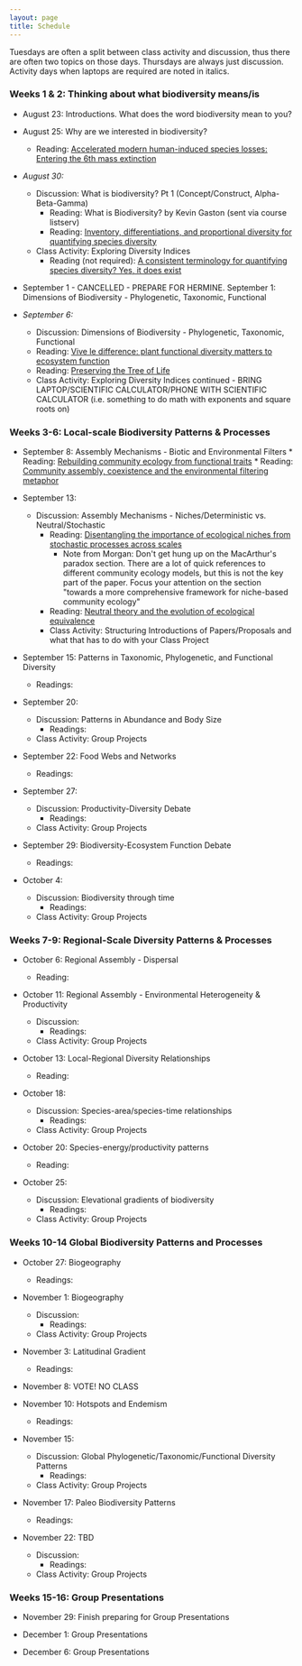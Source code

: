 ```yaml
---
layout: page
title: Schedule
---
```

Tuesdays are often a split between class activity and discussion, thus there are often two topics on those days. Thursdays are always just discussion. Activity days when laptops are required are noted in italics.

### Weeks 1 & 2: Thinking about what biodiversity means/is

* August 23: Introductions. What does the word biodiversity mean to you?

* August 25: Why are we interested in biodiversity?
    * Reading: [Accelerated modern human-induced species losses: Entering the 6th mass extinction](https://doi.org/10.1126/sciadv.1400253 )


* *August 30:* 
    * Discussion: What is biodiversity? Pt 1 (Concept/Construct, Alpha-Beta-Gamma) 
        * Reading: What is Biodiversity? by Kevin Gaston (sent via course listserv)
        * Reading: [Inventory, differentiations, and proportional diversity for quantifying species diversity](https://doi.org/10.1007/s00442-008-1190-z)
    * Class Activity: Exploring Diversity Indices
        * Reading (not required): [A consistent terminology for quantifying species diversity? Yes, it does exist](https://doi.org/10.1007%2Fs00442-010-1812-0)

* September 1 - CANCELLED - PREPARE FOR HERMINE.  September 1: Dimensions of Biodiversity - Phylogenetic, Taxonomic, Functional

* *September 6:* 
    * Discussion: Dimensions of Biodiversity - Phylogenetic, Taxonomic, Functional
    * Reading: [Vive le difference: plant functional diversity matters to ecosystem function](http://dx.doi.org/10.1016/S0169-5347(01)02283-2)
    * Reading: [Preserving the Tree of Life](https://doi.org/10.1126/science.1085510)
    * Class Activity: Exploring Diversity Indices continued - BRING LAPTOP/SCIENTIFIC CALCULATOR/PHONE 
      WITH SCIENTIFIC CALCULATOR (i.e. something to do math with exponents and square roots on)

### Weeks 3-6: Local-scale Biodiversity Patterns & Processes

* September 8: Assembly Mechanisms - Biotic and Environmental Filters
         * Reading: [Rebuilding community ecology from functional traits](http://dx.doi.org/10.1016/j.tree.2006.02.002)
         * Reading: [Community assembly, coexistence and the environmental filtering metaphor](https://doi.org/10.1111/1365-2435.12345)
 
* September 13: 
    * Discussion: Assembly Mechanisms - Niches/Deterministic vs. Neutral/Stochastic
         * Reading: [Disentangling the importance of ecological niches from stochastic processes across scales](https://doi.org/10.1098/rstb.2011.0063)
            * Note from Morgan: Don't get hung up on the MacArthur's paradox section. There are a lot of quick references to different community ecology models, but this is not the key part of the paper. Focus your attention on the section "towards a more comprehensive framework for niche-based community ecology"
         * Reading: [Neutral theory and the evolution of ecological equivalence](https://doi.org/10.1890/0012-9658(2006)87[1387:NTATEO]2.0.CO;2)
      * Class Activity: Structuring Introductions of Papers/Proposals and what that has to do with your Class Project


* September 15: Patterns in Taxonomic, Phylogenetic, and Functional Diversity
    * Readings: 


* September 20: 
    * Discussion: Patterns in Abundance and Body Size
         * Readings:
    * Class Activity: Group Projects
 

 * September 22: Food Webs and Networks
    * Readings: 


* September 27:  
    * Discussion: Productivity-Diversity Debate
         * Readings:
    * Class Activity: Group Projects
 

* September 29: Biodiversity-Ecosystem Function Debate
    * Readings: 

* October 4:  
    * Discussion: Biodiversity through time
         * Readings:
    * Class Activity: Group Projects

### Weeks 7-9: Regional-Scale Diversity Patterns & Processes

* October 6: Regional Assembly - Dispersal
    * Reading: 

* October 11:  Regional Assembly - Environmental Heterogeneity & Productivity
    * Discussion: 
         * Readings:
    * Class Activity: Group Projects
 
* October 13: Local-Regional Diversity Relationships
    * Reading: 

* October 18: 
    * Discussion: Species-area/species-time relationships
         * Readings:
    * Class Activity: Group Projects

* October 20: Species-energy/productivity patterns
    * Reading: 

* October 25: 
    * Discussion: Elevational gradients of biodiversity
         * Readings:
    * Class Activity: Group Projects

### Weeks 10-14 Global Biodiversity Patterns and Processes

 * October 27: Biogeography
    *  Readings:
 
* November 1: Biogeography
    * Discussion: 
         * Readings:
    * Class Activity: Group Projects
 
* November 3: Latitudinal Gradient
    *  Readings:

* November 8: VOTE! NO CLASS

* November 10: Hotspots and Endemism
    * Readings:
 
* November 15: 
    * Discussion: Global Phylogenetic/Taxonomic/Functional Diversity Patterns 
         * Readings:
    * Class Activity: Group Projects

* November 17: Paleo Biodiversity Patterns
    * Readings:

* November 22: TBD
    * Discussion: 
         * Readings:
    * Class Activity: Group Projects

### Weeks 15-16: Group Presentations
 
* November 29: Finish preparing for Group Presentations

* December 1: Group Presentations

 
* December 6: Group Presentations

